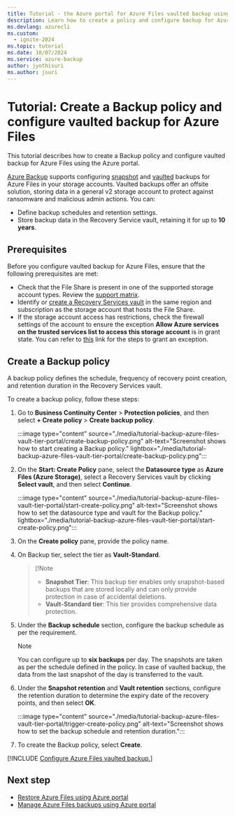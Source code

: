 ```yaml
---
title: Tutorial - the Azure portal for Azure Files vaulted backup using Azure Backup
description: Learn how to create a policy and configure backup for Azure Files to vault-tier with the Azure portal.
ms.devlang: azurecli
ms.custom:
  - ignite-2024
ms.topic: tutorial
ms.date: 10/07/2024
ms.service: azure-backup
author: jyothisuri
ms.author: jsuri
---
```


#  Tutorial: Create a Backup policy and configure vaulted backup for Azure Files

This tutorial describes how to create a Backup policy and configure vaulted backup for Azure Files using the Azure portal. 

[Azure Backup](backup-overview.md) supports configuring [snapshot](azure-file-share-backup-overview.md?tabs=snapshot) and [vaulted](azure-file-share-backup-overview.md?tabs=vault-standard) backups for Azure Files in your storage accounts. Vaulted backups offer an offsite solution, storing data in a general v2 storage account to protect against ransomware and malicious admin actions. You can:

- Define backup schedules and retention settings.
- Store backup data in the Recovery Service vault, retaining it for up to **10 years**.

## Prerequisites

Before you configure vaulted backup for Azure Files, ensure that the following prerequisites are met:

-  Check that the File Share is present in one of the supported storage account types. Review the [support matrix](azure-file-share-support-matrix.md).
- Identify or [create a Recovery Services vault](backup-create-recovery-services-vault.md#create-a-recovery-services-vault) in the same region and subscription as the storage account that hosts the File Share.
- If the storage account access has restrictions, check the firewall settings of the account to ensure the exception **Allow Azure services on the trusted services list to access this storage account** is in grant state. You can refer to [this](../storage/common/storage-network-security.md?tabs=azure-portal#manage-exceptions) link for the steps to grant an exception.

## Create a Backup policy

A backup policy defines the schedule, frequency of recovery point creation, and retention duration in the Recovery Services vault.

To create a backup policy, follow these steps:

1. Go to **Business Continuity Center** > **Protection policies**, and then select **+ Create policy** > **Create backup policy**.

   :::image type="content" source="./media/tutorial-backup-azure-files-vault-tier-portal/create-backup-policy.png" alt-text="Screenshot shows how to start creating a Backup policy." lightbox="./media/tutorial-backup-azure-files-vault-tier-portal/create-backup-policy.png":::
 
2. On the **Start: Create Policy** pane, select the **Datasource type** as **Azure Files (Azure Storage)**, select a Recovery Services vault by clicking **Select vault**, and then select **Continue**.

   :::image type="content" source="./media/tutorial-backup-azure-files-vault-tier-portal/start-create-policy.png" alt-text="Screenshot shows how to set the datasource type and vault for the Backup policy." lightbox="./media/tutorial-backup-azure-files-vault-tier-portal/start-create-policy.png":::

3. On the **Create policy** pane, provide the policy name.
4. On Backup tier, select the tier as **Vault-Standard**.

   >[!Note
   >- **Snapshot Tier**: This backup tier enables only snapshot-based backups that are stored locally and can only provide protection in case of accidental deletions.
   >- **Vault-Standard tier**: This tier provides comprehensive data protection.

5. Under the **Backup schedule** section, configure the backup schedule as per the requirement.

   >[!Note]
   > You can configure up to **six backups** per day. The snapshots are taken as per the schedule defined in the policy. In case of vaulted backup, the data from the last snapshot of the day is transferred to the vault.
6. Under the **Snapshot retention** and **Vault retention** sections, configure the retention duration to determine the expiry date of the recovery points, and then select **OK**.

   :::image type="content" source="./media/tutorial-backup-azure-files-vault-tier-portal/trigger-create-policy.png" alt-text="Screenshot shows how to set the backup schedule and retention duration.":::
 
7. To create the Backup policy, select **Create**.  


[!INCLUDE [Configure Azure Files vaulted backup.](../../includes/configure-azure-files-vaulted-backup.md)]


## Next step

- [Restore Azure Files using Azure portal](restore-afs.md?tabs=full-share-recovery)
- [Manage Azure Files backups using Azure portal](manage-afs-backup.md)


 





